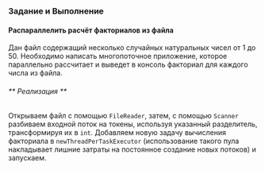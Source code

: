### Задание и Выполнение

#### Распараллелить расчёт факториалов из файла
Дан файл содержащий несколько случайных натуральных чисел от 1 до 50.
Необходимо написать многопоточное приложение, которое параллельно рассчитает 
и выведет в консоль факториал для каждого числа из файла.

###### ** Реализация **
Открываем файл с помощью `FileReader`, затем, с помощью `Scanner` разбиваем входной поток на токены,
используя указанный разделитель, трансформируя их в `int`. Добавляем новую задачу вычисления
факториала в `newThreadPerTaskExecutor` (использование такого пула накладывает лишние
затраты на постоянное создание новых потоков) и запускаем.